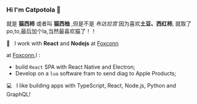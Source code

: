 ### Hi I'm Catpotola 👋
就是 **猫西柿** 或者叫 **猫西柚** ,但是不是 *布达拉宫* 因为喜欢**土豆、西红柿**, 就取了 po,to,最后加个la,当然最喜欢猫了！！

💼 &nbsp; I work with **React** and **Nodejs** at [Foxconn](https://www.foxconn.com/en-us/)

at [Foxconn](https://www.foxconn.com/en-us/),I :
- build `React` SPA with React Native and Electron;
- Develop on a  `lua` software fram to send diag to Apple Products;  

💻 &nbsp; I like building apps with TypeScript, React, Node.js, Python and GraphQL!
